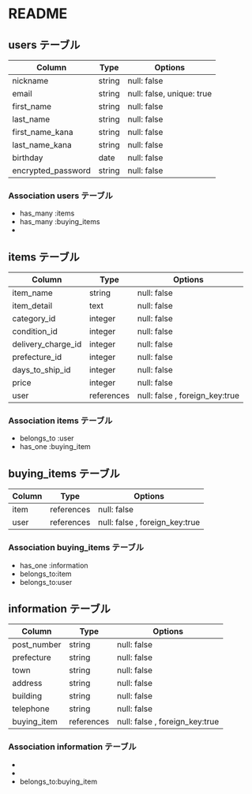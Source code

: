 # README

## users テーブル




| Column             | Type   | Options     |
| ------------------ | ------ | ----------- |
| nickname           | string | null: false |
| email              | string | null: false, unique: true |
| first_name         | string | null: false |
| last_name          | string | null: false |
| first_name_kana    | string | null: false |
| last_name_kana     | string | null: false |
| birthday           |  date  | null: false |
| encrypted_password | string | null: false |




### Association  users テーブル

- has_many :items
- has_many :buying_items
- 

## items テーブル


| Column            |  Type   | Options                       |
| ------------------| ------  | -----------                   |
| item_name         | string  | null: false                   |
| item_detail       |  text   | null: false                   |
| category_id       | integer | null: false                   |
| condition_id      | integer | null: false                   |
| delivery_charge_id| integer | null: false                   |
| prefecture_id     | integer | null: false                   |
| days_to_ship_id   | integer | null: false                   |
| price             | integer | null: false                   |
| user              |references| null: false , foreign_key:true|


### Association  items テーブル

- belongs_to :user
- has_one :buying_item


## buying_items テーブル

| Column            |  Type   | Options                       |
| ------------------| ------  | -----------                   |
| item              |references| null: false                   |
| user              |references| null: false , foreign_key:true|


### Association  buying_items テーブル
- has_one :information
- belongs_to:item
- belongs_to:user

## information テーブル

| Column            |  Type   | Options                       |
| ------------------| ------  | -----------                   |
| post_number       |  string | null: false                   |
| prefecture     | string  | null: false                   |
| town              |  string | null: false                   |
| address           | string | null: false                    |
| building          | string | null: false                    |
| telephone         | string | null: false                    |
| buying_item       |references| null: false , foreign_key:true|


### Association information テーブル
- 
-
- belongs_to:buying_item